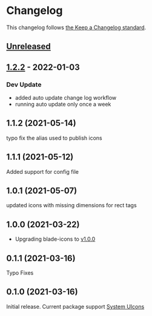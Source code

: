 # Changelog

This changelog follows [the Keep a Changelog standard](https://keepachangelog.com).

## [Unreleased](https://github.com/codeat3/blade-system-uicons/compare/1.2.2...HEAD)

## [1.2.2](https://github.com/codeat3/blade-system-uicons/compare/1.1.2...1.2.2) - 2022-01-03

### Dev Update

- added auto update change log workflow
- running auto update only once a week

## 1.1.2 (2021-05-14)

typo fix the alias used to publish icons

## 1.1.1 (2021-05-12)

Added support for config file

## 1.0.1 (2021-05-07)

updated icons with missing dimensions for rect tags

## 1.0.0 (2021-03-22)

- Upgrading blade-icons to [v1.0.0](https://github.com/blade-ui-kit/blade-icons/releases/tag/1.0.0)

## 0.1.1 (2021-03-16)

Typo Fixes

## 0.1.0 (2021-03-16)

Initial release.
Current package support [System UIcons](https://github.com/CoreyGinnivan/system-uicons/commit/3e99f4c431154fffd24cc1127e791c4a791fb96b)
